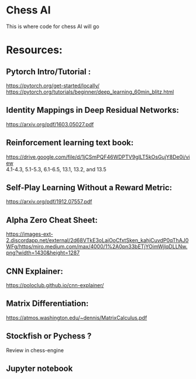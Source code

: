 # Chess AI
This is where code for chess AI will go

# Resources: 

## Pytorch Intro/Tutorial :
https://pytorch.org/get-started/locally/  
https://pytorch.org/tutorials/beginner/deep_learning_60min_blitz.html


## Identity Mappings in Deep Residual Networks:
https://arxiv.org/pdf/1603.05027.pdf


## Reinforcement learning text book:
https://drive.google.com/file/d/1jCSmPQF46WDPTV9gILT5kOsGujY8De0i/view  
4.1-4.3, 5.1-5.3, 6.1-6.5, 13.1, 13.2, and 13.5 


## Self-Play Learning Without a Reward Metric:
https://arxiv.org/pdf/1912.07557.pdf


## Alpha Zero Cheat Sheet:
https://images-ext-2.discordapp.net/external/2d68VTkE3oLaiOoCfxtSken_kahjCuvdP0qThAJ0WFg/https/miro.medium.com/max/4000/1%2A0pn33bETjYOimWjlqDLLNw.png?width=1430&height=1287


## CNN Explainer: 
https://poloclub.github.io/cnn-explainer/


## Matrix Differentiation:
https://atmos.washington.edu/~dennis/MatrixCalculus.pdf


## Stockfish or Pychess ? 
Review in chess-engine


## Jupyter notebook 




